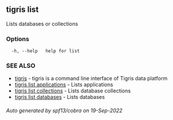 ## tigris list

Lists databases or collections

### Options

```
  -h, --help   help for list
```

### SEE ALSO

- [tigris](tigris.md) - tigris is a command line interface of Tigris data platform
- [tigris list applications](tigris_list_applications.md) - Lists applications
- [tigris list collections](tigris_list_collections.md) - Lists database collections
- [tigris list databases](tigris_list_databases.md) - Lists databases

###### Auto generated by spf13/cobra on 19-Sep-2022
